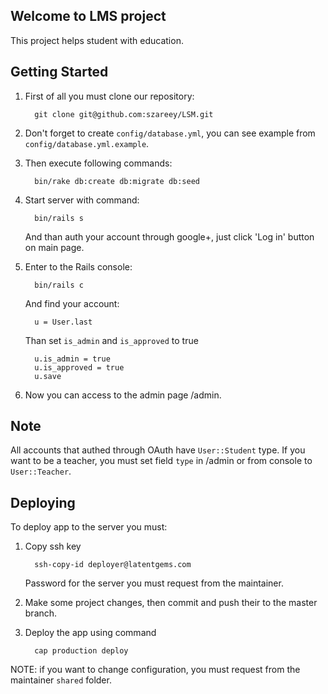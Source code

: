 ## Welcome to LMS project

This project helps student with education.

## Getting Started

1. First of all you must clone our repository:

         git clone git@github.com:szareey/LSM.git

2. Don't forget to create `config/database.yml`, you can
   see example from `config/database.yml.example`.

3. Then execute following commands:

         bin/rake db:create db:migrate db:seed

4. Start server with command:
     
         bin/rails s

   And than auth your account through google+, just click 'Log in' button on main page.
5. Enter to the Rails console:

         bin/rails c

   And find your account:

         u = User.last

   Than set `is_admin` and `is_approved` to true

         u.is_admin = true
         u.is_approved = true
         u.save

6. Now you can access to the admin page /admin.

## Note

All accounts that authed through OAuth have `User::Student` type. If you want
to be a teacher, you must set field `type` in /admin or from console to `User::Teacher`.

## Deploying

To deploy app to the server you must:

1. Copy ssh key

         ssh-copy-id deployer@latentgems.com

   Password for the server you must request from the maintainer.
2. Make some project changes, then commit and push their to the master branch.
3. Deploy the app using command

         cap production deploy

NOTE: if you want to change configuration, you must request from the maintainer `shared` folder.
